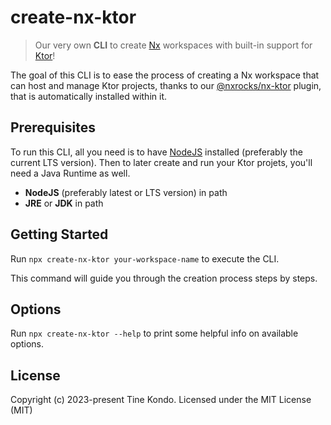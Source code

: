 # create-nx-ktor 

> Our very own **CLI** to create [Nx](https://nx.dev) workspaces with built-in support for [Ktor](https://ktor.io)!

The goal of this CLI is to ease the process of creating a Nx workspace that can host and manage Ktor projects, thanks to our [@nxrocks/nx-ktor](https://github.com/tinesoft/nxrocks/blob/develop/packages/nx-ktor) plugin, that is automatically installed within it.

##  Prerequisites

To run this CLI, all you need is to have [NodeJS](https://nodejs.org/en/download) installed (preferably the current LTS version).
Then to later create and run your Ktor projets, you'll need a Java Runtime as well.

- **NodeJS** (preferably latest or LTS version) in path
- **JRE** or **JDK** in path

## Getting Started

Run `npx create-nx-ktor your-workspace-name` to execute the CLI.

This command will guide you through the creation process steps by steps.

## Options

Run `npx create-nx-ktor --help` to print some helpful info on available options.


## License

Copyright (c) 2023-present Tine Kondo. Licensed under the MIT License (MIT)

